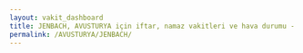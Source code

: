 ```yaml
---
layout: vakit_dashboard
title: JENBACH, AVUSTURYA için iftar, namaz vakitleri ve hava durumu - ilçe/eyalet seç
permalink: /AVUSTURYA/JENBACH/
---
```


<script type="text/javascript">
  var GLOBAL_COUNTRY = 'AVUSTURYA';
  var GLOBAL_CITY = 'JENBACH';
  var GLOBAL_STATE = '';
  var lat = 72;
  var lon = 21;
</script>

